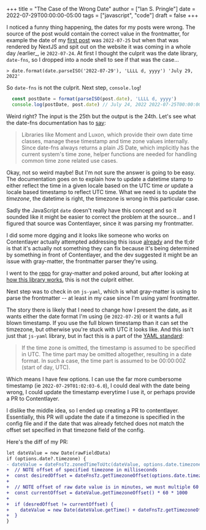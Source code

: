 +++
title = "The Case of the Wrong Date"
author = ["Ian S. Pringle"]
date = 2022-07-29T00:00:00-05:00
tags = ["javascript", "code"]
draft = false
+++

I noticed a funny thing happening, the dates for my posts were wrong. The source
of the post would contain the correct value in the frontmatter, for example the
date of my [first post](_blog/hello-world) was `2022-07-25` but when that was
rendered by NextJS and spit out on the website it was coming in a whole day
/earlier_, ie `2022-07-24`. At first I thought the culprit was the date library,
`date-fns`, so I dropped into a node shell to see if that was the case...

```shell
> date.format(date.parseISO('2022-07-29'), 'LLLL d, yyyy') 'July 29, 2022'
```

So `date-fns` is not the culprit. Next step, `console.log`!

```javascript
  const postDate = format(parseISO(post.date), 'LLLL d, yyyy')
  console.log(postDate, post.date) // July 24, 2022 2022-07-25T00:00:00.000Z
```

Weird right? The input is the 25th but the output is the 24th. Let's see what
the date-fns documentation has to [say](https://date-fns.org/v2.29.1/docs/Time-Zones#overview):

> Libraries like Moment and Luxon, which provide their own date time classes,
> manage these timestamp and time zone values internally. Since date-fns always
> returns a plain JS Date, which implicitly has the current system's time zone,
> helper functions are needed for handling common time zone related use cases.

Okay, not so weird maybe! But I'm not sure the answer is going to be easy. The
documentation goes on to explain how to update a datetime stamp to either
reflect the time in a given locale based on the UTC time _or_ update a locale
based timestamp to reflect UTC time. What we need is to update the _timezone_, the
datetime is right, the timezone is wrong in this particular case.

Sadly the JavaScript `date` doesn't really have this concept and so it sounded
like it might be easier to correct the problem at the source... and I figured
that source was Contentlayer, since it was parsing my frontmatter.

I did some more dgging and it looks like someone who works on Contentlayer
actually attempted addressing this issue [already](https://github.com/contentlayerdev/contentlayer/issues/9#issuecomment-980280572) and the tl;dr is that it's
actually not something they can fix because it's being determined by something
in front of Contentlayer, and the dev suggested it might be an issue with
gray-matter, the frontmatter parser they're using.

I went to the [repo](https://github.com/jonschlinkert/gray-matter/) for gray-matter and poked around, but after looking at [how
this library works](https://github.com/jonschlinkert/gray-matter/blob/master/lib/engines.js#L16), this is not the culprit either.

Next step was to check in on `js-yaml`, which is what gray-matter is using to
parse the frontmatter -- at least in my case since I'm using yaml frontmatter.

The story there is likely that I need to change how I present the date, as it
wants either the date format I'm using (ie `2022-07-29`) or it wants a full blown
timestamp. If you use the full blown timestamp than it can set the timzezone,
but otherwise you're stuck with UTC it looks like. And this isn't just that
`js-yaml` library, but in fact this is a part of the [YAML standard](https://yaml.org/type/timestamp.html):

> If the time zone is omitted, the timestamp is assumed to be specified in UTC.
> The time part may be omitted altogether, resulting in a date format. In such a
> case, the time part is assumed to be 00:00:00Z (start of day, UTC).

Which means I have few options. I can use the far more cumbersome timestamp (ie
`2022-07-29T01:02:03-6.0`), I could deal with the date being wrong, I could update
the timestamp everytime I use it, or perhaps provide a PR to Contentlayer.

I dislike the middle idea, so I ended up creating a PR to contentlayer.
Essentially, this PR will update the date if a timezone is specified in the
config file and if the date that was already fetched does not match the offset
set specified in that timezone field of the config.

Here's the diff of my PR:

```diff
let dateValue = new Date(rawFieldData)
if (options.date?.timezone) {
- dateValue = dateFnsTz.zonedTimeToUtc(dateValue, options.date.timezone)
+  // NOTE offset of specified timezone in milliseconds
+  const desiredOffset = dateFnsTz.getTimezoneOffset(options.date.timezone)
+
+  // NOTE offset of raw date value is in minutes, we must multiple 60 then 1000 to get milliseconds
+  const currentOffset = dateValue.getTimezoneOffset() * 60 * 1000
+
+  if (desredOffset != currentOffset) {
+    dateValue = new Date(dateValue.getTime() + dateFnsTz.getTimezoneOffset(options.date.timezone) * -1)
+  }
}
```
